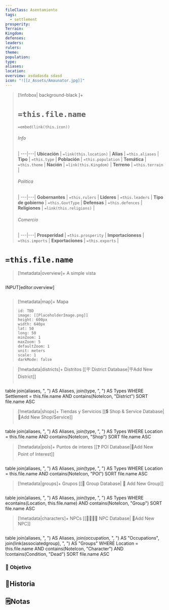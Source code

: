 ```yaml
---
fileClass: Asentamiento
tags:
  - settlement
prosperity: 
Terrain: 
Kingdom: 
defenses: 
leaders: 
rulers: 
theme: 
population: 
type: 
aliases: 
location: 
overview: asdadasda sdasd
icon: "![[z_Assets/Amaunator.jpg]]"
---
```


> [!infobox| background-black ]+
> # `=this.file.name`
>`=embed(link(this.icon))`
> ###### Info
>  |
> ---|---|
>  **Ubicación** | `=link(this.location)` |
> **Alias** | `=this.aliases` |
> **Tipo** | `=this.type` |
> **Población** | `=this.population` |
> **Temática** | `=this.theme` |
> **Nación** | `=link(this.Kingdom)` |
> **Terreno** | `=this.terrain` |
> ###### Política
>  |
> ---|---|
> **Gobernantes** | `=this.rulers` |
> **Lideres** | `=this.leaders` |
> **Tipo de gobierno** | `=this.GovtType` |
> **Defensas** | `=this.defences` |
> **Religiones** | `=link(this.religions)` |
> ###### Comercio
>  |
> ---|---|
> **Prosperidad** | `=this.prosperity` |
> **Importacioness** | `=this.imports` |
> **Exportaciones** | `=this.exports` |
# **`=this.file.name`**
> [!metadata|overview]+ A simple vista 
> ```meta-bind
INPUT[editor:overview]
>```


> [!metadata|map]+ Mapa
> ```leaflet
> id: TBD
> image: [[PlaceholderImage.png]]
> height: 600px
> width: 640px
> lat: 50
> long: 50
> minZoom: 1
> maxZoom: 5
> defaultZoom: 1
> unit: meters
> scale: 1
> darkMode: false
> ```

> [!metadata|districts]+ Distritos
> [[🪧 District Database|🪧Add New District]]
> ```dataview
table join(aliases, ", ") AS Aliases, join(type, ", ") AS Types
WHERE Settlement = this.file.name AND contains(NoteIcon, "District")
SORT file.name ASC

> [!metadata|shops]+ Tiendas y Servicios
> [[💲 Shop & Service Database|📝Add New Shop/Service]]
> ```dataview
table join(aliases, ", ") AS Aliases, join(type, ", ") AS Types
WHERE Location = this.file.name AND contains(NoteIcon, "Shop")
SORT file.name ASC

> [!metadata|pois]+ Puntos de interes
> [[❓ POI Database|📝Add New Point of Interest]]
> ```dataview
table join(aliases, ", ") AS Aliases, join(type, ", ") AS Types
WHERE Location = this.file.name AND contains(NoteIcon, "POI")
SORT file.name ASC

> [!metadata|groups]+ Grupos
> [[🔰 Group Database| 🔰 Add New Group]]
> ```dataview
table join(aliases, ", ") AS Aliases, join(type, ", ") AS Types
WHERE econtains(Location, this.file.name) AND contains(NoteIcon, "Group")
SORT file.name ASC

> [!metadata|characters]+ NPCs
> [[👨‍👩‍👧‍👦 NPC Database| 📝Add New NPC]]
> ```dataview
table join(aliases, ", ") AS Aliases, join(occupation, ", ") AS "Occupations", join(link(associatedgroup), ", ") AS "Groups"
WHERE Location = this.file.name AND contains(NoteIcon, "Character") AND !contains(Condition, "Dead")
SORT file.name ASC

### 🎯 Objetivo

## 📜Historia

## 🗒️Notas


